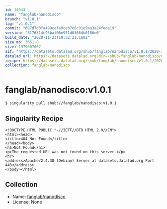 ```yaml
---
id: 14943
name: "fanglab/nanodisco"
branch: "v1.0.1"
tag: "v1.0.1"
commit: "697d7d3fa499cefa9ceb7e6c91e9aa3a24feda19"
version: "8176314c93baf06e951d0368db0186e6"
build_date: "2020-11-23T19:32:21.160Z"
size_mb: 3651.0
size: 1979007007
sif: "https://datasets.datalad.org/shub/fanglab/nanodisco/v1.0.1/2020-11-23-697d7d3f-8176314c/8176314c93baf06e951d0368db0186e6.sif"
datalad_url: https://datasets.datalad.org?dir=/shub/fanglab/nanodisco/v1.0.1/2020-11-23-697d7d3f-8176314c/
recipe: https://datasets.datalad.org/shub/fanglab/nanodisco/v1.0.1/2020-11-23-697d7d3f-8176314c/Singularity
collection: fanglab/nanodisco
---
```


# fanglab/nanodisco:v1.0.1

```bash
$ singularity pull shub://fanglab/nanodisco:v1.0.1
```

## Singularity Recipe

```singularity
<!DOCTYPE HTML PUBLIC "-//IETF//DTD HTML 2.0//EN">
<html><head>
<title>404 Not Found</title>
</head><body>
<h1>Not Found</h1>
<p>The requested URL was not found on this server.</p>
<hr>
<address>Apache/2.4.38 (Debian) Server at datasets.datalad.org Port 443</address>
</body></html>
```

## Collection

 - Name: [fanglab/nanodisco](https://github.com/fanglab/nanodisco)
 - License: None

